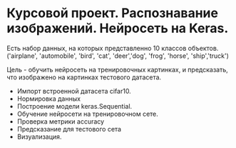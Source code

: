 # Курсовой проект. Распознавание изображений. Нейросеть на Keras.

Есть набор данных, на которых представленно 10 классов объектов. 
('airplane', 'automobile', 'bird', 'cat', 'deer','dog', 'frog', 'horse', 'ship','truck')

Цель - обучить нейросеть на тренировочных картинках, и предсказать, что изображено на картинках тестового датасета. 

- Импорт встроенной датасета cifar10.
- Нормировка данных
- Построение модели keras.Sequential.
- Обучение нейросети на тренировочном сете.
- Проверка метрики accuracy
- Предсказание для тестового сета
- Визуализация.
